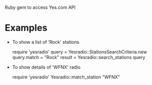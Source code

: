 Ruby gem to access Yes.com API

# Examples 

- To show a list of 'Rock' stations

    require 'yesradio'
    query = Yesradio::StationsSearchCriteria.new
    query.match = "Rock"
    result = Yesradio::search_stations query  

- To show details of 'WFNX' radio

    require 'yesradio'
    Yesradio::match_station "WFNX"
